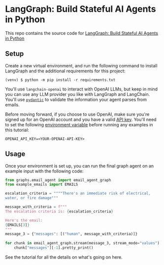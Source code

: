 # LangGraph: Build Stateful AI Agents in Python

This repo contains the source code for [LangGraph: Build Stateful AI Agents in Python](https://realpython.com/langgraph-build-stateful-ai-agents-in-python/)

## Setup

Create a new virtual environment, and run the following command to install LangGraph and the additional requirements for this project:

```console
(venv) $ python -m pip install -r requirements.txt
```

You'll use `langchain-openai` to interact with OpenAI LLMs, but keep in mind you can use any LLM provider you like with LangGraph and LangChain. You'll use [`pydantic`](https://realpython.com/python-pydantic/) to validate the information your agent parses from emails.

Before moving forward, if you choose to use OpenAI, make sure you're signed up for an OpenAI account and you have a valid [API key](https://openai.com/api/). You'll need to set the following [environment variable](https://en.wikipedia.org/wiki/Environment_variable) before running any examples in this tutorial:

```dotenv
OPENAI_API_KEY=<YOUR-OPENAI-API-KEY>
```

## Usage

Once your environment is set up, you can run the final graph agent on an example input with the following code:

```python
from graphs.email_agent import email_agent_graph
from example_emails import EMAILS

escalation_criteria = """"There's an immediate risk of electrical,
water, or fire damage"""

message_with_criteria = f"""
The escalation criteria is: {escalation_criteria}

Here's the email:
{EMAILS[3]}
"""
message_3 = {"messages": [("human", message_with_criteria)]}
 
for chunk in email_agent_graph.stream(message_3, stream_mode="values"):
    chunk["messages"][-1].pretty_print()
```

See the tutorial for all the details on what's going on here.
